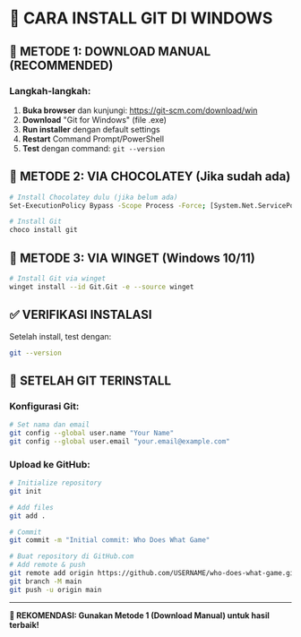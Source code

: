 # 🔧 CARA INSTALL GIT DI WINDOWS

## 🚀 METODE 1: DOWNLOAD MANUAL (RECOMMENDED)

### Langkah-langkah:
1. **Buka browser** dan kunjungi: https://git-scm.com/download/win
2. **Download** "Git for Windows" (file .exe)
3. **Run installer** dengan default settings
4. **Restart** Command Prompt/PowerShell
5. **Test** dengan command: `git --version`

## 🚀 METODE 2: VIA CHOCOLATEY (Jika sudah ada)

```bash
# Install Chocolatey dulu (jika belum ada)
Set-ExecutionPolicy Bypass -Scope Process -Force; [System.Net.ServicePointManager]::SecurityProtocol = [System.Net.ServicePointManager]::SecurityProtocol -bor 3072; iex ((New-Object System.Net.WebClient).DownloadString('https://community.chocolatey.org/install.ps1'))

# Install Git
choco install git
```

## 🚀 METODE 3: VIA WINGET (Windows 10/11)

```bash
# Install Git via winget
winget install --id Git.Git -e --source winget
```

## ✅ VERIFIKASI INSTALASI

Setelah install, test dengan:
```bash
git --version
```

## 🎯 SETELAH GIT TERINSTALL

### Konfigurasi Git:
```bash
# Set nama dan email
git config --global user.name "Your Name"
git config --global user.email "your.email@example.com"
```

### Upload ke GitHub:
```bash
# Initialize repository
git init

# Add files
git add .

# Commit
git commit -m "Initial commit: Who Does What Game"

# Buat repository di GitHub.com
# Add remote & push
git remote add origin https://github.com/USERNAME/who-does-what-game.git
git branch -M main
git push -u origin main
```

---

**🎯 REKOMENDASI: Gunakan Metode 1 (Download Manual) untuk hasil terbaik!**
